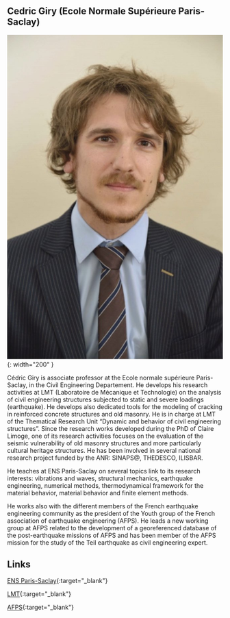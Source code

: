 ## Cedric Giry (Ecole Normale Supérieure Paris-Saclay)

![Cedric](images/Cedric.jpg){: width="200" }

Cédric Giry is associate professor at the Ecole normale supérieure Paris-Saclay, in the Civil Engineering Departement. He develops his research activities at LMT (Laboratoire de Mécanique et Technologie) on the analysis of civil engineering structures subjected to static and severe loadings (earthquake). He develops also dedicated tools for the modeling of cracking in reinforced concrete structures and old masonry. He is in charge at LMT of the Thematical Research Unit “Dynamic and behavior of civil engineering structures”.
Since the research works developed during the PhD of Claire Limoge, one of its research activities focuses on the evaluation of the seismic vulnerability of old masonry structures and more particularly cultural heritage structures. 
He has been involved in several national research project funded by the ANR: SINAPS@, THEDESCO, ILISBAR.

He teaches at ENS Paris-Saclay on several topics link to its research interests: vibrations and waves, structural mechanics, earthquake engineering, numerical methods, thermodynamical framework for the material behavior, material behavior and finite element methods.

He works also with the different members of the French earthquake engineering community as the president of the Youth group of the French association of earthquake engineering (AFPS). He leads a new working group at AFPS related to the development of a georeferenced database of the post-earthquake missions of AFPS and has been member of the AFPS mission for the study of the Teil earthquake as civil engineering expert.



Links
-
[ENS Paris-Saclay](https://ens-paris-saclay.fr){:target="_blank"}

[LMT](http://lmt.ens-paris-saclay.fr){:target="_blank"}

[AFPS](http://www.afps-seisme.org){:target="_blank"}



